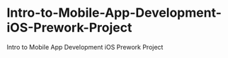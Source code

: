 # Intro-to-Mobile-App-Development-iOS-Prework-Project
Intro to Mobile App Development iOS Prework Project
